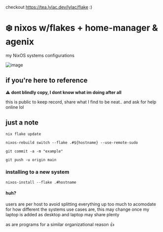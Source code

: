 checkout https://tea.lylac.dev/lylac/flake :)
# :snowflake: nixos w/flakes + home-manager & agenix
my NixOS systems configurations

![image](https://user-images.githubusercontent.com/102007132/220453204-9848276c-bf31-4081-8b62-ea11c950765a.png)

## if you're here to reference
:warning: **dont blindly copy, I dont know what im doing after all**

this is public to keep record, share what I find to be neat.. and ask for help online lol


## just a note
`nix flake update`

`nixos-rebuild switch --flake .#${hostname} --use-remote-sudo`

`git commit -a -m "example"`

`git push -u origin main`

### installing to a new system 
`nixos-install --flake .#hostname`

#### huh?
users are per host to avoid splitting everything up too much to acomodate for how different the systems use cases are, this may change once my laptop is added as desktop and laptop may share plenty

as are programs for a similar organizational reason :thumbsup:


